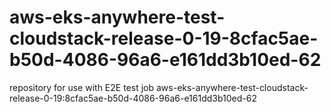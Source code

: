 # aws-eks-anywhere-test-cloudstack-release-0-19-8cfac5ae-b50d-4086-96a6-e161dd3b10ed-62
repository for use with E2E test job aws-eks-anywhere-test-cloudstack-release-0-19:8cfac5ae-b50d-4086-96a6-e161dd3b10ed-62
